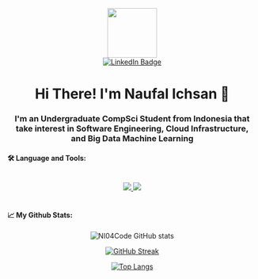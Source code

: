 <div id="header" align="center">
  <img src="https://media.giphy.com/media/M9gbBd9nbDrOTu1Mqx/giphy.gif" width="100"/>
</div>
<div id="badges" align="center">
    <a href="https://www.linkedin.com/in/naufal-ichsan-5423b722a/">
        <img src="https://img.shields.io/badge/LinkedIn-blue?style=for-the-badge&logo=linkedin&logoColor=white" alt="LinkedIn Badge"/>
    </a>
</div>
<div id="profile-views" align="center">
    <img src="https://komarev.com/ghpvc/?username=NI04Code&style=flat-square&color=blue" alt=""/>
</div>


<h1 align="center">Hi There! I'm Naufal Ichsan 👋</h1>

<h3 align="center">I'm an Undergraduate CompSci Student from Indonesia that take interest in Software Engineering, Cloud Infrastructure, and Big Data Machine Learning</h3>

<h4>🛠️ Language and Tools: </h4>
<br>
<div id="language-tools" align="center">
    <a href="https://skillicons.dev">
        <img src="https://skillicons.dev/icons?i=python,java,html,javascript,css,tailwind,react,bootstrap,vercel" />
    </a>
    <a href="https://skillicons.dev">
        <img src="https://skillicons.dev/icons?i=django,spring,docker,dart,flutter,postgres,gcp,pytorch,tensorflow" />
    </a>
</div>
<br>

<h4>📈 My Github Stats: </h4>
<div id="github-stat" align="center">

![NI04Code GitHub stats](https://github-readme-stats.vercel.app/api?username=NI04Code&show_icons=true&theme=transparent&hide_border=true)

[![GitHub Streak](https://github-readme-streak-stats.herokuapp.com?user=NI04Code&theme=transparent&hide_border=true)](https://git.io/streak-stats)

[![Top Langs](https://github-readme-stats.vercel.app/api/top-langs/?username=NI04Code&layout=donut&theme=transparent&hide_border=true)](https://github.com/anuraghazra/github-readme-stats)

</div>